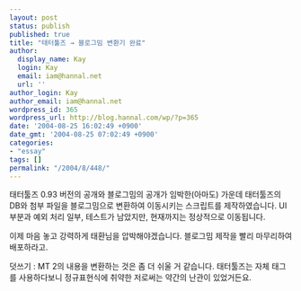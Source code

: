 ```yaml
---
layout: post
status: publish
published: true
title: "태터툴즈 → 블로그밈 변환기 완료"
author:
  display_name: Kay
  login: Kay
  email: iam@hannal.net
  url: ''
author_login: Kay
author_email: iam@hannal.net
wordpress_id: 365
wordpress_url: http://blog.hannal.com/wp/?p=365
date: '2004-08-25 16:02:49 +0900'
date_gmt: '2004-08-25 07:02:49 +0900'
categories:
- "essay"
tags: []
permalink: "/2004/8/448/"
---
```

<p>태터툴즈 0.93 버전의 공개와 블로그밈의 공개가 임박한(아마도) 가운데 태터툴즈의 DB와 첨부 파일을 블로그밈으로 변환하여 이동시키는 스크립트를 제작하였습니다. UI 부분과 예외 처리 일부, 테스트가 남았지만, 현재까지는 정상적으로 이동됩니다.</p>
<p>이제 마음 놓고 강력하게 태환님을 압박해야겠습니다. 블로그밈 제작을 빨리 마무리하여 배포하라고.</p>
<p>덧쓰기 : MT 2의 내용을 변환하는 것은 좀 더 쉬울 거 같습니다. 태터툴즈는 자체 태그를 사용하다보니 정규표현식에 취약한 저로써는 약간의 난관이 있었거든요.</p>
